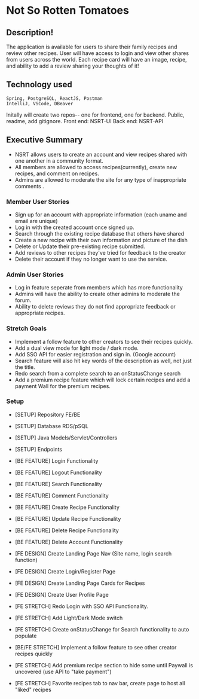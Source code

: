 # Not So Rotten Tomatoes

## Description!

The application is available for users to share their family recipes and review other recipes. User will have access to login and view other shares from users across the world. Each recipe card will have an image, recipe, and ability to add a review sharing your thoughts of it!

## Technology used

    Spring, PostgreSQL, ReactJS, Postman
    IntelliJ, VSCode, DBeaver

Initally will create two repos-- one for frontend, one for backend. Public, readme, add gitignore.
Front end: NSRT-UI
Back end: NSRT-API

## Executive Summary

- NSRT allows users to create an account and view recipes shared with one another in a community format.
- All members are allowed to access recipes(currently), create new recipes, and comment on recipes.
- Admins are allowed to moderate the site for any type of inappropriate comments .

### Member User Stories

- Sign up for an account with appropriate information (each uname and email are unique)
- Log in with the created account once signed up.
- Search through the existing recipe database that others have shared
- Create a new recipe with their own information and picture of the dish
- Delete or Update their pre-existing recipe submitted.
- Add reviews to other recipes they've tried for feedback to the creator
- Delete their account if they no longer want to use the service.

### Admin User Stories

- Log in feature seperate from members which has more functionality
- Admins will have the ability to create other admins to moderate the forum.
- Ability to delete reviews they do not find appropriate feedback or appropriate recipes.

### Stretch Goals

- Implement a follow feature to other creators to see their recipes quickly.
- Add a dual view mode for light mode / dark mode.
- Add SSO API for easier registration and sign in. (Google account)
- Search feature will also hit key words of the description as well, not just the title.
- Redo search from a complete search to an onStatusChange search
- Add a premium recipe feature which will lock certain recipes and add a payment Wall for the premium recipes.

### Setup

- [SETUP] Repository FE/BE
- [SETUP] Database RDS/pSQL
- [SETUP] Java Models/Servlet/Controllers
- [SETUP] Endpoints
- [BE FEATURE] Login Functionality
- [BE FEATURE] Logout Functionality
- [BE FEATURE] Search Functionality
- [BE FEATURE] Comment Functionality
- [BE FEATURE] Create Recipe Functionality
- [BE FEATURE] Update Recipe Functionality
- [BE FEATURE] Delete Recipe Functionality
- [BE FEATURE] Delete Account Functionality
- [FE DESIGN] Create Landing Page Nav (Site name, login search function)
- [FE DESIGN] Create Login/Register Page
- [FE DESIGN] Create Landing Page Cards for Recipes
- [FE DESIGN] Create User Profile Page

- [FE STRETCH] Redo Login with SSO API Functionality.
- [FE STRETCH] Add Light/Dark Mode switch
- [FE STRETCH] Create onStatusChange for Search functionality to auto populate
- [BE/FE STRETCH] Implement a follow feature to see other creator recipes quickly
- [FE STRETCH] Add premium recipe section to hide some until Paywall is uncovered (use API to "take payment")
- [FE STRETCH] Favorite recipes tab to nav bar, create page to host all "liked" recipes
